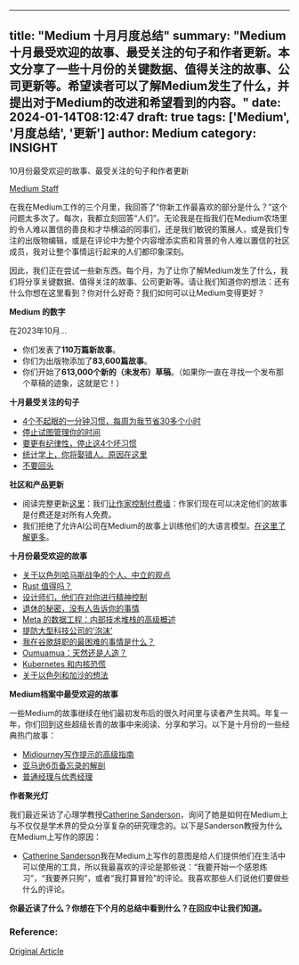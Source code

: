 
---
title: "Medium 十月月度总结"
summary: "Medium十月最受欢迎的故事、最受关注的句子和作者更新。本文分享了一些十月份的关键数据、值得关注的故事、公司更新等。希望读者可以了解Medium发生了什么，并提出对于Medium的改进和希望看到的内容。"
date: 2024-01-14T08:12:47
draft: true
tags: ['Medium', '月度总结', '更新']
author: Medium
category: INSIGHT
---

10月份最受欢迎的故事、最受关注的句子和作者更新

[Medium Staff](https://medium.com/@MediumStaff)

在我在Medium工作的三个月里，我回答了“你新工作最喜欢的部分是什么？”这个问题太多次了。每次，我都立刻回答“人们”。无论我是在指我们在Medium农场里的令人难以置信的善良和才华横溢的同事们，还是我们敏锐的策展人，或是我们专注的出版物编辑，或是在评论中为整个内容增添实质和背景的令人难以置信的社区成员，我对让整个事情运行起来的人们都印象深刻。

因此，我们正在尝试一些新东西。每个月，为了让你了解Medium发生了什么，我们将分享关键数据、值得关注的故事、公司更新等。请让我们知道你的想法：还有什么你想在这里看到？你对什么好奇？我们如何可以让Medium变得更好？

**Medium 的数字**

在2023年10月...

- 你们发表了**110万篇新故事**。
- 你们为出版物添加了**83,600篇故事**。
- 你们开始了**613,000个新的（未发布）草稿**。（如果你一直在寻找一个发布那个草稿的迹象，这就是它！）

**十月最受关注的句子**

- [4个不起眼的一分钟习惯，每周为我节省30多个小时](https://betterhumans.pub/4-unsexy-one-minute-habits-that-save-me-30-hours-every-week-5eb49e42f84e)
- [停止试图管理你的时间](https://medium.com/@KimWitten/stop-trying-to-manage-your-time-a07b6e45cec8)
- [要更有纪律性，停止这4个坏习惯](https:/ickwignall.medium.com/to-be-more-disciplined-stop-these-4-bad-habits-2917927ced4b)
- [统计学上，你将娶错人。原因在这里](https://betterhumans.pub/statistically-you-will-marry-the-wrong-person-heres-why-17931d99e9e0)
- [不要回头](https://medium.com/@Schwarzenegger/dont-look-back-1355725d01a)

**社区和产品更新**

- 阅读完整更新[这里](/october-partner-program-update-e1914fa30d1a)：我们[让作家控制付费墙](/putting-writers-in-control-of-the-paywall-5247c9340055)：作家们现在可以决定他们的故事是付费还是对所有人免费。
- 我们拒绝了允许AI公司在Medium的故事上训练他们的大语言模型。[在这里了解更多](/default-no-to-ai-training-on-your-stories-abb5b4589c8)。

**十月份最受欢迎的故事**

- [关于以色列哈马斯战争的个人、中立的观点](https://medium.com/@isaac_1884/the-attacks-on-israel-and-the-response-15ed50e63da6)
- [Rust 值得吗？](https://jsoverson.medium.com/was-rust-worth-it-f43d171fb1b3)
- [设计师们，他们在对你进行精神控制](https://medium.comice-work-from-active-voice/hey-designers-theyre-gaslighting-you-e02e5a4d9cff)
- [退休的秘密，没有人告诉你的事情](https://medium.com/the-narrative-arc/the-secrets-of-retirement-no-one-tells-you-4b64ebb84e75)
- [Meta 的数据工程：内部技术堆栈的高级概述](https://medium.com/@AnalyticsAtMeta/data-engineering-at-meta-high-level-overview-of-the-internal-tech-stack-a200460a44fe)
- [提防大型科技公司的‘泡沫’](https://carloarg02.medium.com/beware-of-the-big-tech-bubble-cd348087f5f7)
- [我在谷歌辞职的最困难的事情是什么？](https://kozyrkov.medium.com/what-was-the-hardest-thing-about-quitting-my-job-at-google-6bc5a17ff83d)
- [Oumuamua：天然还是人造？](https://medium.com/@astrowright/oumuamua-natural-or-artificial-f744b70f40d5)
- [Kubernetes 和内核恐慌](https:/etflixtechblog.com/kubernetes-and-kernel-panics-ed620b9c6225)
- [关于以色列和加沙的想法](https://barackobama.medium.com/my-statement-on-israel-and-gaza-a6c397f09a30)

**Medium档案中最受欢迎的故事**

一些Medium的故事继续在他们最初发布后的很久时间里与读者产生共鸣。年复一年，你们回到这些超级长青的故事中来阅读、分享和学习。以下是十月份的一些经典热门故事：

- [Midjourney写作提示的高级指南](https://medium.com/mlearning-ai/an-advanced-guide-to-writing-prompts-for-midjourney-text-to-image-aa12a1e33b6)
- [亚马逊6页备忘录的解剖](https://writingcooperative.com/the-anatomy-of-an-amazon-6-pager-fc79f31a41c9)
- [普通经理与优秀经理](https://medium.com/the-year-of-the-looking-glass/average-manager-vs-great-manager-cf8a2e30907d)

**作者聚光灯**

我们最近采访了心理学教授[Catherine Sanderson](https://medium.com/@casanderson)，询问了她是如何在Medium上与不仅仅是学术界的受众分享复杂的研究理念的。以下是Sanderson教授为什么在Medium上写作的原因：

- [Catherine Sanderson](https://medium.com/@casanderson)我在Medium上写作的意图是给人们提供他们在生活中可以使用的工具，所以我最喜欢的评论是那些说：“我要开始一个感恩练习”，“我要养只狗”，或者“我打算冒险”的评论。我喜欢那些人们说他们要做些什么的评论。

**你最近读了什么？你想在下个月的总结中看到什么？在回应中让我们知道。**


### Reference:
[Original Article](https://blog.medium.com/it-happened-on-medium-october-roundup-392dcfc78792?source=rss-a32c340ea342------2) 